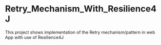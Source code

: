 # Retry_Mechanism_With_Resilience4J
This project shows implementation of the Retry mechanism/pattern in web App with use of Resilience4J
